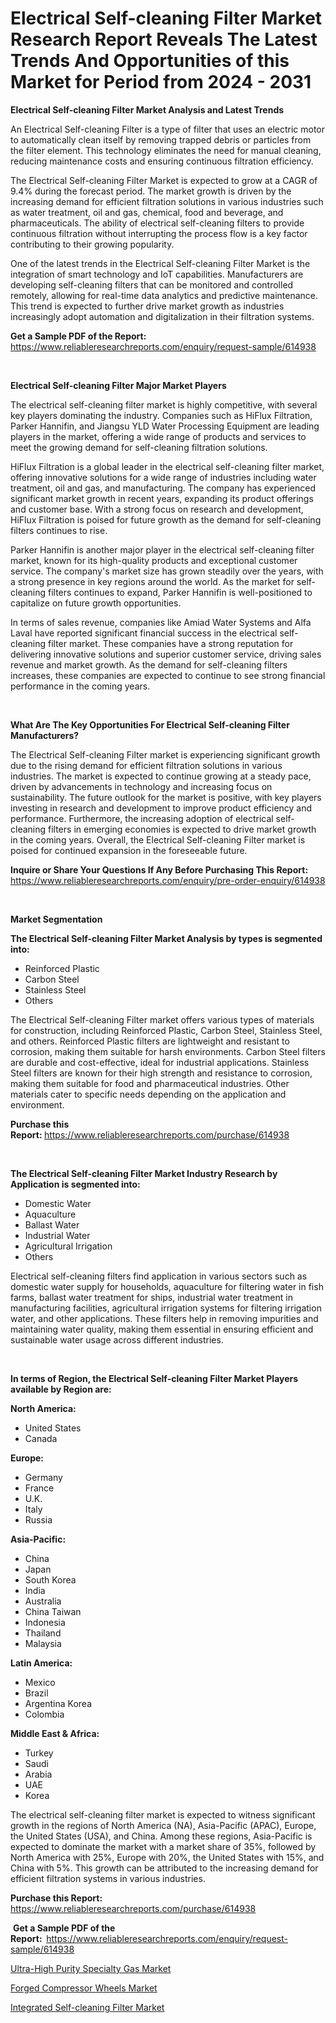 <p><h1>Electrical Self-cleaning Filter Market Research Report Reveals The Latest Trends And Opportunities of this Market for Period from 2024 - 2031</h1></p><p><strong>Electrical Self-cleaning Filter Market Analysis and Latest Trends</strong></p>
<p><p>An Electrical Self-cleaning Filter is a type of filter that uses an electric motor to automatically clean itself by removing trapped debris or particles from the filter element. This technology eliminates the need for manual cleaning, reducing maintenance costs and ensuring continuous filtration efficiency.</p><p>The Electrical Self-cleaning Filter Market is expected to grow at a CAGR of 9.4% during the forecast period. The market growth is driven by the increasing demand for efficient filtration solutions in various industries such as water treatment, oil and gas, chemical, food and beverage, and pharmaceuticals. The ability of electrical self-cleaning filters to provide continuous filtration without interrupting the process flow is a key factor contributing to their growing popularity.</p><p>One of the latest trends in the Electrical Self-cleaning Filter Market is the integration of smart technology and IoT capabilities. Manufacturers are developing self-cleaning filters that can be monitored and controlled remotely, allowing for real-time data analytics and predictive maintenance. This trend is expected to further drive market growth as industries increasingly adopt automation and digitalization in their filtration systems.</p></p>
<p><strong>Get a Sample PDF of the Report:&nbsp;</strong> <a href="https://www.reliableresearchreports.com/enquiry/request-sample/614938">https://www.reliableresearchreports.com/enquiry/request-sample/614938</a></p>
<p>&nbsp;</p>
<p><strong>Electrical Self-cleaning Filter Major Market Players</strong></p>
<p><p>The electrical self-cleaning filter market is highly competitive, with several key players dominating the industry. Companies such as HiFlux Filtration, Parker Hannifin, and Jiangsu YLD Water Processing Equipment are leading players in the market, offering a wide range of products and services to meet the growing demand for self-cleaning filtration solutions.</p><p>HiFlux Filtration is a global leader in the electrical self-cleaning filter market, offering innovative solutions for a wide range of industries including water treatment, oil and gas, and manufacturing. The company has experienced significant market growth in recent years, expanding its product offerings and customer base. With a strong focus on research and development, HiFlux Filtration is poised for future growth as the demand for self-cleaning filters continues to rise.</p><p>Parker Hannifin is another major player in the electrical self-cleaning filter market, known for its high-quality products and exceptional customer service. The company's market size has grown steadily over the years, with a strong presence in key regions around the world. As the market for self-cleaning filters continues to expand, Parker Hannifin is well-positioned to capitalize on future growth opportunities.</p><p>In terms of sales revenue, companies like Amiad Water Systems and Alfa Laval have reported significant financial success in the electrical self-cleaning filter market. These companies have a strong reputation for delivering innovative solutions and superior customer service, driving sales revenue and market growth. As the demand for self-cleaning filters increases, these companies are expected to continue to see strong financial performance in the coming years.</p></p>
<p>&nbsp;</p>
<p><strong>What Are The Key Opportunities For Electrical Self-cleaning Filter Manufacturers?</strong></p>
<p><p>The Electrical Self-cleaning Filter market is experiencing significant growth due to the rising demand for efficient filtration solutions in various industries. The market is expected to continue growing at a steady pace, driven by advancements in technology and increasing focus on sustainability. The future outlook for the market is positive, with key players investing in research and development to improve product efficiency and performance. Furthermore, the increasing adoption of electrical self-cleaning filters in emerging economies is expected to drive market growth in the coming years. Overall, the Electrical Self-cleaning Filter market is poised for continued expansion in the foreseeable future.</p></p>
<p><strong>Inquire or Share Your Questions If Any Before Purchasing This Report:</strong> <a href="https://www.reliableresearchreports.com/enquiry/pre-order-enquiry/614938">https://www.reliableresearchreports.com/enquiry/pre-order-enquiry/614938</a></p>
<p>&nbsp;</p>
<p><strong>Market Segmentation</strong></p>
<p><strong>The Electrical Self-cleaning Filter Market Analysis by types is segmented into:</strong></p>
<p><ul><li>Reinforced Plastic</li><li>Carbon Steel</li><li>Stainless Steel</li><li>Others</li></ul></p>
<p><p>The Electrical Self-cleaning Filter market offers various types of materials for construction, including Reinforced Plastic, Carbon Steel, Stainless Steel, and others. Reinforced Plastic filters are lightweight and resistant to corrosion, making them suitable for harsh environments. Carbon Steel filters are durable and cost-effective, ideal for industrial applications. Stainless Steel filters are known for their high strength and resistance to corrosion, making them suitable for food and pharmaceutical industries. Other materials cater to specific needs depending on the application and environment.</p></p>
<p><strong>Purchase this Report:&nbsp;</strong><a href="https://www.reliableresearchreports.com/purchase/614938">https://www.reliableresearchreports.com/purchase/614938</a></p>
<p>&nbsp;</p>
<p><strong>The Electrical Self-cleaning Filter Market Industry Research by Application is segmented into:</strong></p>
<p><ul><li>Domestic Water</li><li>Aquaculture</li><li>Ballast Water</li><li>Industrial Water</li><li>Agricultural Irrigation</li><li>Others</li></ul></p>
<p><p>Electrical self-cleaning filters find application in various sectors such as domestic water supply for households, aquaculture for filtering water in fish farms, ballast water treatment for ships, industrial water treatment in manufacturing facilities, agricultural irrigation systems for filtering irrigation water, and other applications. These filters help in removing impurities and maintaining water quality, making them essential in ensuring efficient and sustainable water usage across different industries.</p></p>
<p>&nbsp;</p>
<p><strong>In terms of Region, the Electrical Self-cleaning Filter Market Players available by Region are:</strong></p>
<p>
    <p> <strong> North America: </strong>
        <ul>
            <li>United States</li>
            <li>Canada</li>
        </ul>
        </p> 
    <p> <strong> Europe: </strong>
        <ul>
            <li>Germany</li>
            <li>France</li>
            <li>U.K.</li>
            <li>Italy</li>
            <li>Russia</li>
        </ul>
        </p> 
    <p> <strong> Asia-Pacific: </strong>
        <ul>
            <li>China</li>
            <li>Japan</li>
            <li>South Korea</li>
            <li>India</li>
            <li>Australia</li>
            <li>China Taiwan</li>
            <li>Indonesia</li>
            <li>Thailand</li>
            <li>Malaysia</li>
        </ul>
        </p> 
    <p> <strong> Latin America: </strong>
        <ul>
            <li>Mexico</li>
            <li>Brazil</li>
            <li>Argentina Korea</li>
            <li>Colombia</li>
        </ul>
        </p> 
    <p> <strong> Middle East & Africa: </strong>
        <ul>
            <li>Turkey</li>
            <li>Saudi</li>
            <li>Arabia</li>
            <li>UAE</li>
            <li>Korea</li>
        </ul>
    </p>
    </p>
<p><p>The electrical self-cleaning filter market is expected to witness significant growth in the regions of North America (NA), Asia-Pacific (APAC), Europe, the United States (USA), and China. Among these regions, Asia-Pacific is expected to dominate the market with a market share of 35%, followed by North America with 25%, Europe with 20%, the United States with 15%, and China with 5%. This growth can be attributed to the increasing demand for efficient filtration systems in various industries.</p></p>
<p><strong>Purchase this Report: </strong><a href="https://www.reliableresearchreports.com/purchase/614938">https://www.reliableresearchreports.com/purchase/614938</a></p>
<p>&nbsp;<strong>Get a Sample PDF of the Report:&nbsp;&nbsp;</strong><a href="https://www.reliableresearchreports.com/enquiry/request-sample/614938">https://www.reliableresearchreports.com/enquiry/request-sample/614938</a></p>
<p><strong></strong></p>
<p><p><a href="https://github.com/yemakinde/Market-Research-Report-List-1/blob/main/ultra-high-purity-specialty-gas-market.md">Ultra-High Purity Specialty Gas Market</a></p><p><a href="https://github.com/Alonsoolds3wq1d81czn8rbol/Market-Research-Report-List-1/blob/main/forged-compressor-wheels-market.md">Forged Compressor Wheels Market</a></p><p><a href="https://github.com/jsmusil/Market-Research-Report-List-2/blob/main/integrated-self-cleaning-filter-market.md">Integrated Self-cleaning Filter Market</a></p></p>